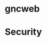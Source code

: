 gncweb
======

<h1>Security</h1>

<security-domains>
    <security-domain name="gncweb-jaas-realm">
    <authentication>
        <login-module code="Database" flag="required">
            <module-option name="dsJndiName" value="java:/gncwebDS"/>
            <module-option name="principalsQuery" value="select password as 'Password' from user where email=?"/>
            <module-option name="rolesQuery" value="select r.name as 'Role', r.name as 'RoleGroup' from role r inner join user u on (r.role_id = u.role_id) where u.name=?"/> 
        </login-module>
    </authentication>
</security-domain>

